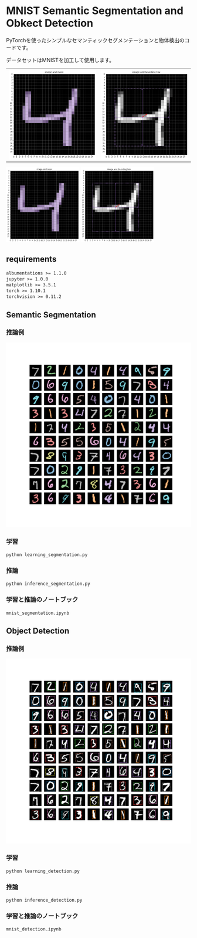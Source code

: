# MNIST Semantic Segmentation and Obkect Detection

PyTorchを使ったシンプルなセマンティックセグメンテーションと物体検出のコードです。

データセットはMNISTを加工して使用します。

<table border="0">
<tr>
<td><img src="title_a.png"></td>
<td><img src="title_b.png"></td>
</tr>
</table>

<img src="title_a.png" width="200px"> <img src="title_b.png" width="200px">


## requirements

```
albumentations >= 1.1.0 
jupyter >= 1.0.0
matplotlib >= 3.5.1
torch >= 1.10.1
torchvision >= 0.11.2
```

## Semantic Segmentation

### 推論例

![](results/mnist_segmentation/test.png)

### 学習

```
python learning_segmentation.py
```

### 推論

```
python inference_segmentation.py
```

### 学習と推論のノートブック

```
mnist_segmentation.ipynb
```

## Object Detection

### 推論例

![](results/mnist_detection/test.png)

### 学習

```
python learning_detection.py
```

### 推論

```
python inference_detection.py
```

### 学習と推論のノートブック

```
mnist_detection.ipynb
```
